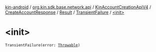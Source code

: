 [kin-android](../../../../../index.md) / [org.kin.sdk.base.network.api](../../../../index.md) / [KinAccountCreationApiV4](../../../index.md) / [CreateAccountResponse](../../index.md) / [Result](../index.md) / [TransientFailure](index.md) / [&lt;init&gt;](./-init-.md)

# &lt;init&gt;

`TransientFailure(error: `[`Throwable`](https://kotlinlang.org/api/latest/jvm/stdlib/kotlin/-throwable/index.html)`)`